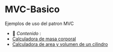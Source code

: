 # MVC-Basico
Ejemplos de uso del patron MVC

- :file_folder: _Contenido_ :		
- [Calculadora de masa corporal](BS1.pdf)
- [Calculadora de area y volumen de un cilindro](BS2.pdf)
  
